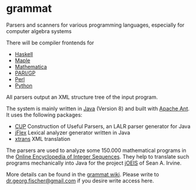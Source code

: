 # grammat
Parsers and scanners for various programming languages, especially for computer algebra systems

There will be compiler frontends for 
* [Haskell](https://www.haskell.org/)
* [Maple](https://www.maplesoft.com/)
* [Mathematica](https://www.wolfram.com/mathematica/)
* [PARI/GP](https://pari.math.u-bordeaux.fr/)
* [Perl](https://www.perl.org/)
* [Python](https://www.python.org/)

All parsers output an XML structure tree of the input program. 

The system is mainly written in [Java](https://www.java.com/en/) (Version 8) and built with [Apache Ant](https://ant.apache.org/). 
It uses the following packages:
* [CUP](http://www2.cs.tum.edu/projects/cup/) Construction of Useful Parsers, an LALR parser generator for Java
* [jFlex](https://jflex.de) Lexical analyzer generator written in Java
* [xtrans](https://github.com/gfis/xtrans) XML translation

The parsers are used to analyze some 150.000 mathematical programs in the [Online Encyclopedia of Integer Sequences](https://oeis.org). 
They help to translate such programs mechanically into Java for the project [jOEIS](https://github.com/archmageirvine/joeis) of Sean A. Irvine.

More details can be found in the [grammat wiki](https://github.com/gfis/grammat/wiki).
Please write to dr.georg.fischer@gmail.com if you desire write access here.
